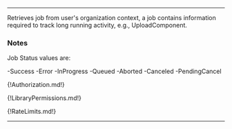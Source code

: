 ---

Retrieves job from user's organization context, a job contains information required to track long running activity, e.g., UploadComponent.

### Notes

Job Status values are:

-Success
-Error
-InProgress
-Queued
-Aborted
-Canceled
-PendingCancel

{!Authorization.md!}

{!LibraryPermissions.md!}

{!RateLimits.md!}

---